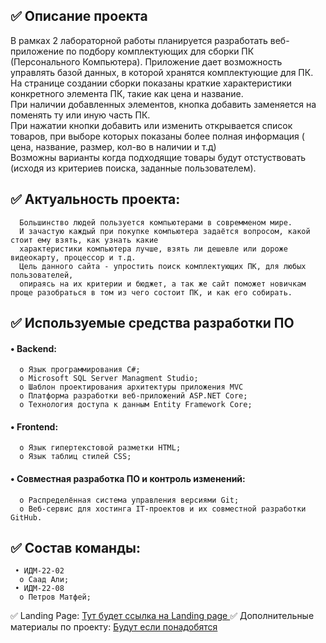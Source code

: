 ## ✅ Описание проекта
   В рамках 2 лабораторной работы планируется разработать веб-приложение по подбору комплектующих для сборки ПК (Персонального Компьютера). Приложение дает возможность управлять базой данных, в которой хранятся комплектующие для ПК. На странице создании сборки показаны краткие характеристики конкретного элемента ПК, такие как цена и название.   
   При наличии добавленных элементов, кнопка добавить заменяется на поменять ту или иную часть ПК.   
   При нажатии кнопки добавить или изменить открывается список товаров, при выборе которых показаны более полная информация ( цена, название, размер, кол-во в наличии и т.д)  
   Возможны варианты когда подходящие товары будут отстуствовать (исходя из критериев поиска, заданные пользователем).
 
## ✅ Актуальность проекта:
      Большинство людей пользуется компьютерами в совремменом мире.  
      И зачастую каждый при покупке компьютера задаётся вопросом, какой стоит ему взять, как узнать какие   
      характеристики компьютера лучше, взять ли дешевле или дороже видеокарту, процессор и т.д.   
      Цель данного сайта - упростить поиск комплектующих ПК, для любых  пользователей,  
      опираясь на их критерии и бюджет, а так же сайт поможет новичкам проще разобраться в том из чего состоит ПК, и как его собирать.  
## ✅ Используемые средства разработки ПО
#### • Backend:  
      o Язык программирования С#;
      o Microsoft SQL Server Managment Studio;  
      o Шаблон проектирования архитектуры приложения MVC
      o Платформа разработки веб-приложений ASP.NET Core;  
      o Технология доступа к данным Entity Framework Core;  
#### • Frontend:
      o Язык гипертекстовой разметки HTML;  
      o Язык таблиц стилей CSS;  
#### • Совместная разработка ПО и контроль изменений:  
      o Распределённая система управления версиями Git;  
      o Веб-сервис для хостинга IT-проектов и их совместной разработки GitHub.  
## ✅ Состав команды:
     • ИДМ-22-02 
      o Саад Али;
     • ИДМ-22-08
      o Петров Матфей;
✅ Landing Page:
 <a href=https://github.com/S7yka4/IT-labs-magistratura> Тут будет ссылка на Landing page </a> 
 ✅ Дополнительные материалы по проекту:
  <a href=https://github.com/S7yka4/IT-labs-magistratura> Будут если понадобятся
